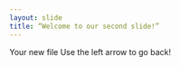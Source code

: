 ```yaml
---
layout: slide
title: “Welcome to our second slide!”
---
```

Your new file
Use the left arrow to go back!
